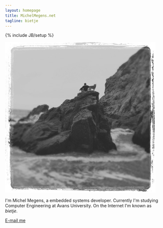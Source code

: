 ```yaml
---
layout: homepage
title: MichelMegens.net
tagline: bietje
---
```

{% include JB/setup %}

<img src='assets/img/dat-beach.jpg' />
<p>I'm Michel Megens, a embedded systems developer. Currently I'm studying
Computer Engineering at Avans University. On the Internet I'm known 
as <i>bietje</i>.</p><p><a href="https://blog.bietje.net/contact">E-mail me</a></p>



